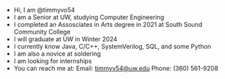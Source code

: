 - Hi, I am @timmyvo54
- I am a Senior at UW, studying Computer Engineering
- I completed an Assosciates in Arts degree in 2021 at South Sound Community College
- I will graduate at UW in Winter 2024
- I currently know Java, C/C++, SystemVerilog, SQL, and some Python
- I am also a novice at soldering
- I am looking for internships
- You can reach me at:
    Email: timmyv54@uw.edu
    Phone: (360) 561-9208
